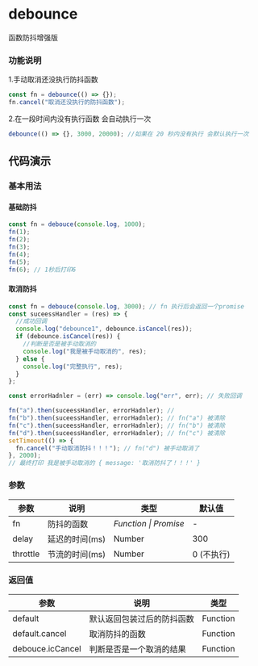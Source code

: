 # debounce

函数防抖增强版

### 功能说明

1.手动取消还没执行防抖函数

```js
const fn = debounce(() => {});
fn.cancel("取消还没执行的防抖函数");
```

2.在一段时间内没有执行函数 会自动执行一次

```js
debounce(() => {}, 3000, 20000); //如果在 20 秒内没有执行 会默认执行一次
```

###

## 代码演示

### 基本用法

#### 基础防抖

```js
const fn = debouce(console.log, 1000);
fn(1);
fn(2);
fn(3);
fn(4);
fn(5);
fn(6); // 1秒后打印6
```

#### 取消防抖

```js
const fn = debouce(console.log, 3000); // fn 执行后会返回一个promise
const suceessHandler = (res) => {
  //成功回调
  console.log("debounce1", debounce.isCancel(res));
  if (debounce.isCancel(res)) {
    //判断是否是被手动取消的
    console.log("我是被手动取消的", res);
  } else {
    console.log("完整执行", res);
  }
};

const errorHadnler = (err) => console.log("err", err); // 失败回调

fn("a").then(suceessHandler, errorHadnler); //
fn("b").then(suceessHandler, errorHadnler); // fn("a") 被清除
fn("c").then(suceessHandler, errorHadnler); // fn("b") 被清除
fn("d").then(suceessHandler, errorHadnler); // fn("c") 被清除
setTimeout(() => {
  fn.cancel("手动取消防抖！！！"); // fn("d") 被手动取消了
}, 2000);
// 最终打印 我是被手动取消的 { message: '取消防抖了！！！' }
```

### 参数

| 参数     | 说明           | 类型                  | 默认值     |
| -------- | -------------- | --------------------- | ---------- |
| fn       | 防抖的函数     | _Function \| Promise_ | -          |
| delay    | 延迟的时间(ms) | Number                | 300        |
| throttle | 节流的时间(ms) | Number                | 0 (不执行) |

### 返回值

| 参数             | 说明                       | 类型     |
| ---------------- | -------------------------- | -------- |
| default          | 默认返回包装过后的防抖函数 | Function |
| default.cancel   | 取消防抖的函数             | Function |
| debouce.icCancel | 判断是否是一个取消的结果   | Function |
